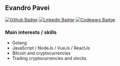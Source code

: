 ## Evandro Pavei

[![Github Badge](https://img.shields.io/badge/-Github-000?style=flat-square&logo=Github&logoColor=white&link=https://github.com/evzpav)](https://github.com/evzpav)
[![Linkedin Badge](https://img.shields.io/badge/-LinkedIn-blue?style=flat-square&logo=Linkedin&logoColor=white&link=https://www.linkedin.com/in/evandrozillipavei/)](https://www.linkedin.com/in/evandrozillipavei/)
[![Codewars Badge](https://www.codewars.com/users/evzpav/badges/micro)](https://www.codewars.com/users/evzpav/badges/micro)

### Main interests / skills
* Golang
* JavaScript / NodeJs / VueJs / ReactJs
* Bitcoin and cryptocurrencies
* Trading cryptocurrencies and stocks
